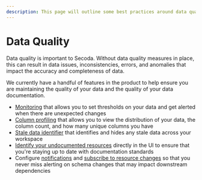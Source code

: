 ```yaml
---
description: This page will outline some best practices around data quality
---
```


# Data Quality

Data quality is important to Secoda. Without data quality measures in place, this can result in data issues, inconsistencies, errors, and anomalies that impact the accuracy and completeness of data.

We currently have a handful of features in the product to help ensure you are maintaining the quality of your data and the quality of your data documentation.

* [Monitoring](../../features/monitoring.md) that allows you to set thresholds on your data and get alerted when there are unexpected changes
* [Column profiling](https://docs.secoda.co/features/data-quality/column-profiling) that allows you to view the distribution of your data, the column count, and how many unique columns you have
* [Stale data identifier](https://docs.secoda.co/features/data-quality/removing-stale-data) that identifies and hides any stale data across your workspace
* [Identify your undocumented resources](../../resource-and-metadata-management/add-documentation/bulk-editing-resources.md#identifying-undocumented-resources) directly in the UI to ensure that you're staying up to date with documentation standards
* Configure [notifications](../../features/notifications.md#h\_3a4bfd6458) and [subscribe to resource changes](../../features/notifications.md#subscribe-to-resource-changes) so that you never miss alerting on schema changes that may impact downstream dependencies
